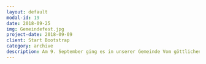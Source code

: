 ```yaml
---
layout: default
modal-id: 19
date: 2018-09-25
img: Gemeindefest.jpg
project-date: 2018-09-09
client: Start Bootstrap
category: archive
description: Am 9. September ging es in unserer Gemeinde Vom göttlichen Wort rund, es war Gemeindefest! Und wir haben uns mit der Bambusstangen-Aktion sehr gerne daran beteiligt. Auch das Wetter hat mitgespielt :) 
---
```

